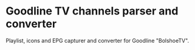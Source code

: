 # Goodline TV channels parser and converter
Playlist, icons and EPG capturer and converter for Goodline "BolshoeTV".
